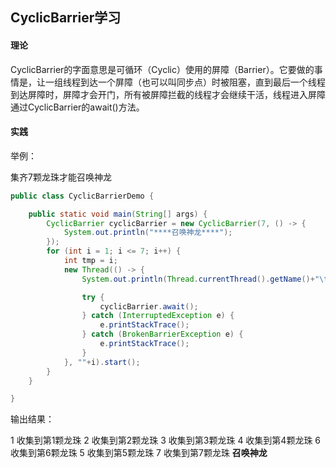 ## CyclicBarrier学习

#### 理论

CyclicBarrier的字面意思是可循环（Cyclic）使用的屏障（Barrier）。它要做的事情是，让一组线程到达一个屏障（也可以叫同步点）时被阻塞，直到最后一个线程到达屏障时，屏障才会开门，所有被屏障拦截的线程才会继续干活，线程进入屏障通过CyclicBarrier的await()方法。

#### 实践

举例：

集齐7颗龙珠才能召唤神龙

```java
public class CyclicBarrierDemo {

    public static void main(String[] args) {
        CyclicBarrier cyclicBarrier = new CyclicBarrier(7, () -> {
            System.out.println("****召唤神龙****");
        });
        for (int i = 1; i <= 7; i++) {
            int tmp = i;
            new Thread(() -> {
                System.out.println(Thread.currentThread().getName()+"\t收集到第"+ tmp +"颗龙珠");

                try {
                    cyclicBarrier.await();
                } catch (InterruptedException e) {
                    e.printStackTrace();
                } catch (BrokenBarrierException e) {
                    e.printStackTrace();
                }
            }, ""+i).start();
        }
    }

}
```

输出结果：

1	收集到第1颗龙珠
2	收集到第2颗龙珠
3	收集到第3颗龙珠
4	收集到第4颗龙珠
6	收集到第6颗龙珠
5	收集到第5颗龙珠
7	收集到第7颗龙珠
****召唤神龙****